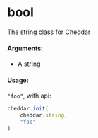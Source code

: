 # bool

The string class for Cheddar

#### Arguments:
 - A string

#### Usage:
`"foo"`, with api:
```js
cheddar.init(
    cheddar.string,
    "foo"
)
```
